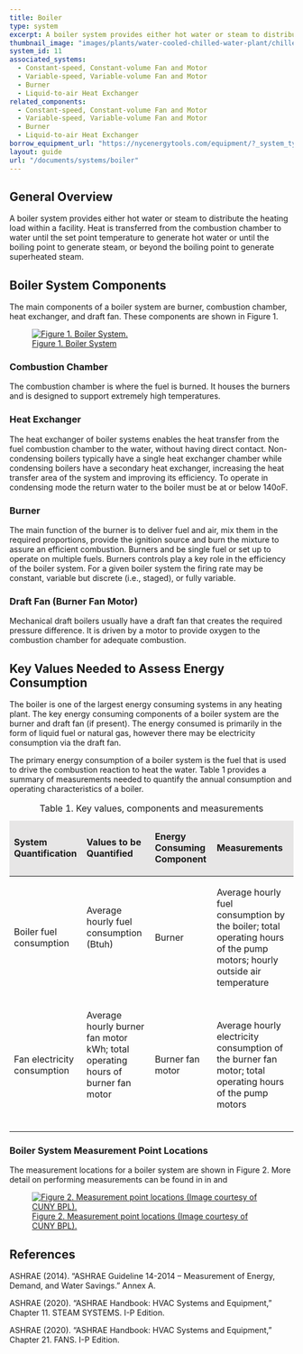 ```yaml
---
title: Boiler
type: system
excerpt: A boiler system provides either hot water or steam to distribute the heating load within a facility.
thumbnail_image: "images/plants/water-cooled-chilled-water-plant/chilled-water-plant-overview.jpeg"
system_id: 11
associated_systems:
  - Constant-speed, Constant-volume Fan and Motor
  - Variable-speed, Variable-volume Fan and Motor
  - Burner
  - Liquid-to-air Heat Exchanger
related_components:
  - Constant-speed, Constant-volume Fan and Motor
  - Variable-speed, Variable-volume Fan and Motor
  - Burner
  - Liquid-to-air Heat Exchanger
borrow_equipment_url: "https://nycenergytools.com/equipment/?_system_type=condenser-water-loop"
layout: guide
url: "/documents/systems/boiler"
---
```


## General Overview

A boiler system provides either hot water or steam to distribute the heating load within a facility. Heat is transferred from the combustion chamber to water until the set point temperature to generate hot water or until the boiling point to generate steam, or beyond the boiling point to generate superheated steam.  

## Boiler System Components

The main components of a boiler system are burner, combustion chamber, heat exchanger, and draft fan. These components are shown in Figure 1. 

<a href="/images/systems/boiler/boiler figure1.png">
<figure class="figure">
  <img src="/images/systems/boiler/boiler figure1.png" class="figure-img img-fluid rounded" alt="Figure 1. Boiler System.">
  <figcaption class="figure-caption text-left">Figure 1. Boiler System</figcaption>
</figure>
</a>

### Combustion Chamber

The combustion chamber is where the fuel is burned. It houses the burners and is designed to support extremely high temperatures.  

### Heat Exchanger

The heat exchanger of boiler systems enables the heat transfer from the fuel combustion chamber to the water, without having direct contact. Non-condensing boilers typically have a single heat exchanger chamber while condensing boilers have a secondary heat exchanger, increasing the heat transfer area of the system and improving its efficiency. To operate in condensing mode the return water to the boiler must be at or below 140oF. 

### Burner

The main function of the burner is to deliver fuel and air, mix them in the required proportions, provide the ignition source and burn the mixture to assure an efficient combustion. Burners and be single fuel or set up to operate on multiple fuels. Burners controls play a key role in the efficiency of the boiler system. For a given boiler system the firing rate may be constant, variable but discrete (i.e., staged), or fully variable.  

### Draft Fan (Burner Fan Motor)

Mechanical draft boilers usually have a draft fan that creates the required pressure difference. It is driven by a motor to provide oxygen to the combustion chamber for adequate combustion.   

## Key Values Needed to Assess Energy Consumption

The boiler is one of the largest energy consuming systems in any heating plant. The key energy consuming components of a boiler system are the burner and draft fan (if present). The energy consumed is primarily in the form of liquid fuel or natural gas, however there may be electricity consumption via the draft fan.

The primary energy consumption of a boiler system is the fuel that is used to drive the combustion reaction to heat the water. Table 1 provides a summary of measurements needed to quantify the annual consumption and operating characteristics of a boiler.  

<table>
    <caption>Table 1. Key values, components and measurements</caption>
    <thead>
        <tr>
            <td bgcolor="#e7e6e6">
                <p><strong>System Quantification</strong></p>
            </td>
            <td bgcolor="#e7e6e6">
                <p><strong>Values to be Quantified</strong></p>
            </td>
            <td bgcolor="#e7e6e6">
                <p><strong>Energy Consuming Component</strong></p>
            </td>
            <td bgcolor="#e7e6e6">
                <p><strong>Measurements</strong></p>
            </td>
        </tr>
    <tbody>
        <tr>
            <td>
                <p>Boiler fuel consumption</p>
            </td>
            <td>
                <p>Average hourly fuel consumption (Btuh)</p>
                <p><br></p>
            </td>
            <td>
                <p>Burner</p>
            </td>
            <td>
                <p>Average hourly fuel consumption by the boiler; total operating hours of the pump motors; hourly outside air temperature</p>
            </td>
        </tr>
        <tr>
            <td>
                <p>Fan electricity consumption</p>
            </td>
            <td>
                <p>Average hourly burner fan motor kWh; total operating hours of burner fan motor</p>
                <p><br></p>
            </td>
            <td>
                <p>Burner fan motor</p>
            </td>
            <td>
                <p>Average hourly electricity consumption of the burner fan motor; total operating hours of the pump motors</p>
            </td>
        </tr>
    </tbody>
</table>   

### Boiler System Measurement Point Locations

The measurement locations for a boiler system are shown in Figure 2. More detail on performing measurements can be found in in <link to gas meter reading> and <link to fan motor measurements> 

<a href="/images/systems/boiler/boiler figure2.png">
<figure class="figure">
  <img src="/images/systems/boiler/boiler figure2.png" class="figure-img img-fluid rounded" alt="Figure 2. Measurement point locations (Image courtesy of CUNY BPL).">
  <figcaption class="figure-caption text-left">Figure 2. Measurement point locations (Image courtesy of CUNY BPL).</figcaption>
</figure>
</a>

## References

ASHRAE (2014). “ASHRAE Guideline 14-2014 – Measurement of Energy, Demand, and Water Savings.” Annex A.

ASHRAE (2020). “ASHRAE Handbook: HVAC Systems and Equipment,” Chapter 11. STEAM SYSTEMS. I-P Edition.

ASHRAE (2020). “ASHRAE Handbook: HVAC Systems and Equipment,” Chapter 21. FANS. I-P Edition.  